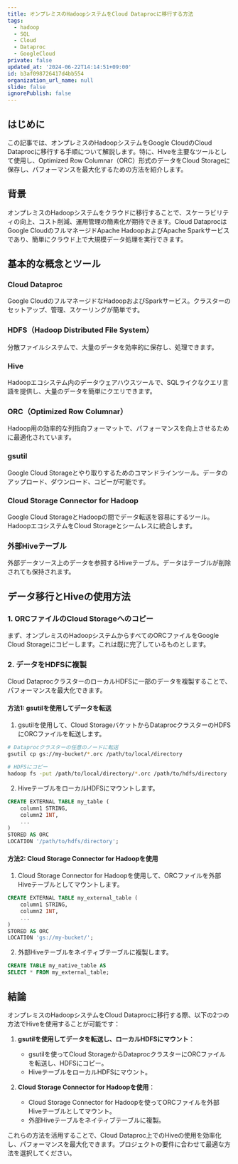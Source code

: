 ```yaml
---
title: オンプレミスのHadoopシステムをCloud Dataprocに移行する方法
tags:
  - hadoop
  - SQL
  - Cloud
  - Dataproc
  - GoogleCloud
private: false
updated_at: '2024-06-22T14:14:51+09:00'
id: b3af098726417d4bb554
organization_url_name: null
slide: false
ignorePublish: false
---
```

## はじめに 
この記事では、オンプレミスのHadoopシステムをGoogle CloudのCloud Dataprocに移行する手順について解説します。特に、Hiveを主要なツールとして使用し、Optimized Row Columnar（ORC）形式のデータをCloud Storageに保存し、パフォーマンスを最大化するための方法を紹介します。

## 背景

オンプレミスのHadoopシステムをクラウドに移行することで、スケーラビリティの向上、コスト削減、運用管理の簡素化が期待できます。Cloud DataprocはGoogle CloudのフルマネージドApache HadoopおよびApache Sparkサービスであり、簡単にクラウド上で大規模データ処理を実行できます。

## 基本的な概念とツール

### Cloud Dataproc
Google CloudのフルマネージドなHadoopおよびSparkサービス。クラスターのセットアップ、管理、スケーリングが簡単です。

### HDFS（Hadoop Distributed File System）
分散ファイルシステムで、大量のデータを効率的に保存し、処理できます。

### Hive
Hadoopエコシステム内のデータウェアハウスツールで、SQLライクなクエリ言語を提供し、大量のデータを簡単にクエリできます。

### ORC（Optimized Row Columnar）
Hadoop用の効率的な列指向フォーマットで、パフォーマンスを向上させるために最適化されています。

### gsutil
Google Cloud Storageとやり取りするためのコマンドラインツール。データのアップロード、ダウンロード、コピーが可能です。

### Cloud Storage Connector for Hadoop
Google Cloud StorageとHadoopの間でデータ転送を容易にするツール。HadoopエコシステムをCloud Storageとシームレスに統合します。

### 外部Hiveテーブル
外部データソース上のデータを参照するHiveテーブル。データはテーブルが削除されても保持されます。

## データ移行とHiveの使用方法

### 1. ORCファイルのCloud Storageへのコピー

まず、オンプレミスのHadoopシステムからすべてのORCファイルをGoogle Cloud Storageにコピーします。これは既に完了しているものとします。

### 2. データをHDFSに複製

Cloud DataprocクラスターのローカルHDFSに一部のデータを複製することで、パフォーマンスを最大化できます。

#### 方法1: gsutilを使用してデータを転送

1. gsutilを使用して、Cloud StorageバケットからDataprocクラスターのHDFSにORCファイルを転送します。

```bash
# Dataprocクラスターの任意のノードに転送
gsutil cp gs://my-bucket/*.orc /path/to/local/directory

# HDFSにコピー
hadoop fs -put /path/to/local/directory/*.orc /path/to/hdfs/directory
```

2. HiveテーブルをローカルHDFSにマウントします。

```sql
CREATE EXTERNAL TABLE my_table (
    column1 STRING,
    column2 INT,
    ...
)
STORED AS ORC
LOCATION '/path/to/hdfs/directory';
```

#### 方法2: Cloud Storage Connector for Hadoopを使用

1. Cloud Storage Connector for Hadoopを使用して、ORCファイルを外部Hiveテーブルとしてマウントします。

```sql
CREATE EXTERNAL TABLE my_external_table (
    column1 STRING,
    column2 INT,
    ...
)
STORED AS ORC
LOCATION 'gs://my-bucket/';
```

2. 外部Hiveテーブルをネイティブテーブルに複製します。

```sql
CREATE TABLE my_native_table AS
SELECT * FROM my_external_table;
```

## 結論

オンプレミスのHadoopシステムをCloud Dataprocに移行する際、以下の2つの方法でHiveを使用することが可能です：

1. **gsutilを使用してデータを転送し、ローカルHDFSにマウント**：
   - gsutilを使ってCloud StorageからDataprocクラスターにORCファイルを転送し、HDFSにコピー。
   - HiveテーブルをローカルHDFSにマウント。

2. **Cloud Storage Connector for Hadoopを使用**：
   - Cloud Storage Connector for Hadoopを使ってORCファイルを外部Hiveテーブルとしてマウント。
   - 外部Hiveテーブルをネイティブテーブルに複製。

これらの方法を活用することで、Cloud Dataproc上でのHiveの使用を効率化し、パフォーマンスを最大化できます。プロジェクトの要件に合わせて最適な方法を選択してください。
